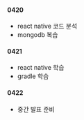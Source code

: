 #### 0420
- react native 코드 분석
- mongodb 복습


#### 0421
- react native 학습
- gradle 학습

#### 0422
- 중간 발표 준비